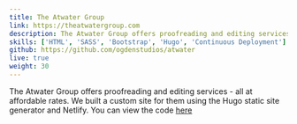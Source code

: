 ```yaml
---
title: The Atwater Group 
link: https://theatwatergroup.com
description: The Atwater Group offers proofreading and editing services - all at affordable rates. We built a custom site for them using the Hugo static site generator and Netlify.
skills: ['HTML', 'SASS', 'Bootstrap', 'Hugo', 'Continuous Deployment']
github: https://github.com/ogdenstudios/atwater
live: true
weight: 30
---
```


The Atwater Group offers proofreading and editing services - all at affordable rates. We built a custom site for them using the Hugo static site generator and Netlify. You can view the code [here](https://github.com/ogdenstudios/atwater)
